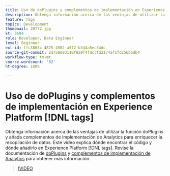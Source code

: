 ```yaml
---
title: Uso de doPlugins y complementos de implementación en Experience Platform [!DNL tags]
description: Obtenga información acerca de las ventajas de utilizar la función doPlugins y añada complementos de implementación de Analytics para enriquecer la recopilación de datos.
feature: Tags
topics: Development
thumbnail: 28772.jpg
kt: 3594
role: Developer, Data Engineer
level: Beginner
exl-id: ffc3863c-4875-4502-a572-b344a5ec34dc
source-git-commit: 2d758e03110f8a9f4fdccfd2174af1fd256bbdb4
workflow-type: tm+mt
source-wordcount: '82'
ht-degree: 100%

---
```


# Uso de doPlugins y complementos de implementación en Experience Platform [!DNL tags]

Obtenga información acerca de las ventajas de utilizar la función doPlugins y añada complementos de implementación de Analytics para enriquecer la recopilación de datos. Este vídeo explica dónde encontrar el código y dónde añadirlo en Experience Platform [!DNL tags]. Revise la documentación de [doPlugins](https://experienceleague.adobe.com/docs/analytics/implementation/vars/functions/doplugins.html?lang=es) y [complementos de implementación de Analytics](https://experienceleague.adobe.com/docs/analytics/implementation/vars/plugins/impl-plugins.html?lang=es) para obtener más información.

>[!VIDEO](https://video.tv.adobe.com/v/28772/?quality=12&learn=on)
